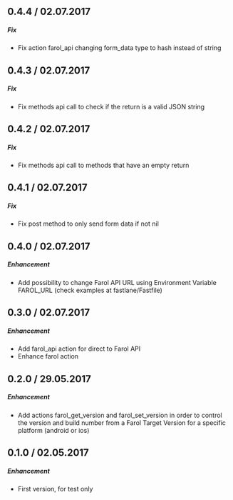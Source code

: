 ## 0.4.4 / 02.07.2017

##### Fix
- Fix action farol_api changing form_data type to hash instead of string

## 0.4.3 / 02.07.2017

##### Fix
- Fix methods api call to check if the return is a valid JSON string

## 0.4.2 / 02.07.2017

##### Fix
- Fix methods api call to methods that have an empty return

## 0.4.1 / 02.07.2017

##### Fix
- Fix post method to only send form data if not nil

## 0.4.0 / 02.07.2017

##### Enhancement
- Add possibility to change Farol API URL using Environment Variable FAROL_URL (check examples at fastlane/Fastfile)

## 0.3.0 / 02.07.2017

##### Enhancement
- Add farol_api action for direct to Farol API
- Enhance farol action

## 0.2.0 / 29.05.2017

##### Enhancement
- Add actions farol_get_version and farol_set_version in order to control the version and build number from a Farol Target Version for a specific platform (android or ios)

## 0.1.0 / 02.05.2017

##### Enhancement
- First version, for test only
